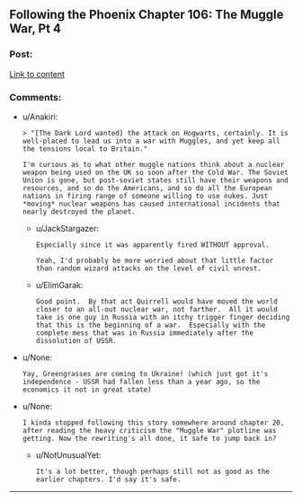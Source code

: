 ## Following the Phoenix Chapter 106: The Muggle War, Pt 4

### Post:

[Link to content]()

### Comments:

- u/Anakiri:
  ```
  > "[The Dark Lord wanted] the attack on Hogwarts, certainly. It is well-placed to lead us into a war with Muggles, and yet keep all the tensions local to Britain."

  I'm curious as to what other muggle nations think about a nuclear weapon being used on the UK so soon after the Cold War. The Soviet Union is gone, but post-soviet states still have their weapons and resources, and so do the Americans, and so do all the European nations in firing range of someone willing to use nukes. Just *moving* nuclear weapons has caused international incidents that nearly destroyed the planet.
  ```

  - u/JackStargazer:
    ```
    Especially since it was apparently fired WITHOUT approval.

    Yeah, I'd probably be more worried about that little factor than random wizard attacks on the level of civil unrest.
    ```

  - u/ElimGarak:
    ```
    Good point.  By that act Quirrell would have moved the world closer to an all-out nuclear war, not farther.  All it would take is one guy in Russia with an itchy trigger finger deciding that this is the beginning of a war.  Especially with the complete mess that was in Russia immediately after the dissolution of USSR.
    ```

- u/None:
  ```
  Yay, Greengrasses are coming to Ukraine! (which just got it's independence - USSR had fallen less than a year ago, so the economics it not in great state)
  ```

- u/None:
  ```
  I kinda stopped following this story somewhere around chapter 20, after reading the heavy criticism the "Muggle War" plotline was getting. Now the rewriting's all done, it safe to jump back in?
  ```

  - u/NotUnusualYet:
    ```
    It's a lot better, though perhaps still not as good as the earlier chapters. I'd say it's safe.
    ```

---

